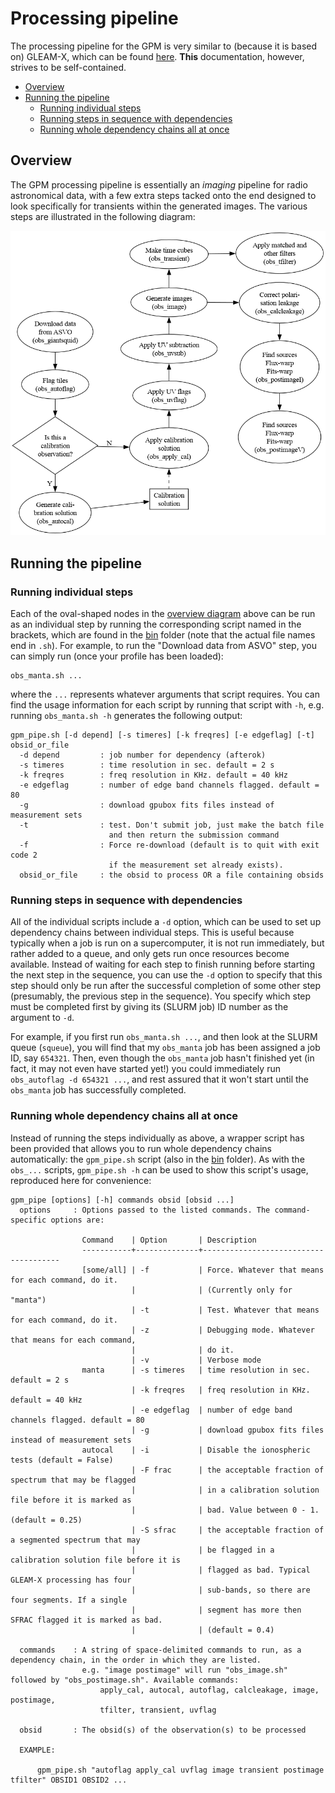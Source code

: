 # Processing pipeline

The processing pipeline for the GPM is very similar to (because it is based on) GLEAM-X, which can be found [here](https://github.com/GLEAM-X/GLEAM-X-pipeline).
**This** documentation, however, strives to be self-contained.

- [Overview](#overview)
- [Running the pipeline](#running-the-pipeline)
  - [Running individual steps](#running-individual-steps)
  - [Running steps in sequence with dependencies](#running-steps-in-sequence-with-dependencies)
  - [Running whole dependency chains all at once](#running-whole-dependency-chains-all-at-once)

## Overview

The GPM processing pipeline is essentially an *imaging* pipeline for radio astronomical data, with a few extra steps tacked onto the end designed to look specifically for transients within the generated images.
The various steps are illustrated in the following diagram:

![Overview of GPM processing pipeline](images/processing_pipeline_overview.png)

## Running the pipeline

### Running individual steps

Each of the oval-shaped nodes in the [overview diagram](#overview) above can be run as an individual step by running the corresponding script named in the brackets, which are found in the [bin](https://github.com/robotopia/MWA-Galactic-Plane-Monitoring/tree/main/bin) folder (note that the actual file names end in `.sh`).
For example, to run the "Download data from ASVO" step, you can simply run (once your profile has been loaded):
```
obs_manta.sh ...
```
where the `...` represents whatever arguments that script requires.
You can find the usage information for each script by running that script with `-h`, e.g. running `obs_manta.sh -h` generates the following output:
```
gpm_pipe.sh [-d depend] [-s timeres] [-k freqres] [-e edgeflag] [-t] obsid_or_file
  -d depend         : job number for dependency (afterok)
  -s timeres        : time resolution in sec. default = 2 s
  -k freqres        : freq resolution in KHz. default = 40 kHz
  -e edgeflag       : number of edge band channels flagged. default = 80
  -g                : download gpubox fits files instead of measurement sets
  -t                : test. Don't submit job, just make the batch file
                      and then return the submission command
  -f                : Force re-download (default is to quit with exit code 2
                      if the measurement set already exists).
  obsid_or_file     : the obsid to process OR a file containing obsids
```

### Running steps in sequence with dependencies

All of the individual scripts include a `-d` option, which can be used to set up dependency chains between individual steps.
This is useful because typically when a job is run on a supercomputer, it is not run immediately, but rather added to a queue, and only gets run once resources become available.
Instead of waiting for each step to finish running before starting the next step in the sequence, you can use the `-d` option to specify that this step should only be run after the successful completion of some other step (presumably, the previous step in the sequence).
You specify which step must be completed first by giving its (SLURM job) ID number as the argument to `-d`.

For example, if you first run `obs_manta.sh ...`, and then look at the SLURM queue (`squeue`), you will find that my `obs_manta` job has been assigned a job ID, say `654321`.
Then, even though the `obs_manta` job hasn't finished yet (in fact, it may not even have started yet!) you could immediately run `obs_autoflag -d 654321 ...`, and rest assured that it won't start until the `obs_manta` job has successfully completed.

### Running whole dependency chains all at once

Instead of running the steps individually as above, a wrapper script has been provided that allows you to run whole dependency chains automatically: the `gpm_pipe.sh` script (also in the [bin](https://github.com/robotopia/MWA-Galactic-Plane-Monitoring/tree/main/bin) folder).
As with the `obs_...` scripts, `gpm_pipe.sh -h` can be used to show this script's usage, reproduced here for convenience:
```
gpm_pipe [options] [-h] commands obsid [obsid ...]
  options     : Options passed to the listed commands. The command-specific options are:

                Command    | Option       | Description
                -----------+--------------+--------------------------------------
                [some/all] | -f           | Force. Whatever that means for each command, do it.
                           |              | (Currently only for "manta")
                           | -t           | Test. Whatever that means for each command, do it.
                           | -z           | Debugging mode. Whatever that means for each command,
                           |              | do it.
                           | -v           | Verbose mode
                manta      | -s timeres   | time resolution in sec. default = 2 s
                           | -k freqres   | freq resolution in KHz. default = 40 kHz
                           | -e edgeflag  | number of edge band channels flagged. default = 80
                           | -g           | download gpubox fits files instead of measurement sets
                autocal    | -i           | Disable the ionospheric tests (default = False)
                           | -F frac      | the acceptable fraction of spectrum that may be flagged
                           |              | in a calibration solution file before it is marked as
                           |              | bad. Value between 0 - 1. (default = 0.25)
                           | -S sfrac     | the acceptable fraction of a segmented spectrum that may
                           |              | be flagged in a calibration solution file before it is
                           |              | flagged as bad. Typical GLEAM-X processing has four
                           |              | sub-bands, so there are four segments. If a single
                           |              | segment has more then SFRAC flagged it is marked as bad.
                           |              | (default = 0.4)

  commands    : A string of space-delimited commands to run, as a dependency chain, in the order in which they are listed.
                e.g. "image postimage" will run "obs_image.sh" followed by "obs_postimage.sh". Available commands:
                    apply_cal, autocal, autoflag, calcleakage, image, postimage,
                    tfilter, transient, uvflag

  obsid       : The obsid(s) of the observation(s) to be processed

  EXAMPLE:

      gpm_pipe.sh "autoflag apply_cal uvflag image transient postimage tfilter" OBSID1 OBSID2 ...
```
